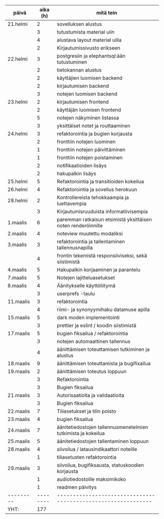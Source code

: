 | päivä     | aika (h) | mitä tein                                                     |
| --------- | -------- | ------------------------------------------------------------- |
| 21.helmi  | 2        | sovelluksen alustus                                           |
|           | 3        | tutustumista material uiin                                    |
|           | 4        | alustava layout material uilla                                |
|           | 2        | Kirjautumissivusto erikseen                                   |
| 22.helmi  | 3        | postgresiin ja elephantsql:ään tutustuminen                   |
|           | 2        | tietokannan alustus                                           |
|           | 2        | käyttäjien luomisen backend                                   |
|           | 2        | kirjautumisen backend                                         |
|           | 3        | notejen luomisen backend                                      |
| 23.helmi  | 2        | kirjautumisen frontend                                        |
|           | 2        | käyttäjän luomisen frontend                                   |
|           | 5        | notejen näkyminen listassa                                    |
|           | 3        | yksittäiset notet ja routtaaminen                             |
| 24.helmi  | 3        | refaktorointia ja bugien korjausta                            |
|           | 2        | fronttiin notejen luominen                                    |
|           | 1        | fronttiin notejen päivittäminen                               |
|           | 1        | fronttiin notejen poistaminen                                 |
|           | 2        | notifikaatioiden lisäys                                       |
|           | 2        | hakupalkin lisäys                                             |
| 25.helmi  | 5        | Refaktorointia ja transitioiden kokeilua                      |
| 26.helmi  | 4        | Refaktorointia ja sovellus herokuun                           |
| 28.helmi  | 2        | Kontrollereista tehokkaampia ja luettavempia                  |
|           | 3        | Kirjautumisruuduista informatiivisempia                       |
| 1.maalis  | 6        | paremman ratkaisun etsimistä yksittäisen noten renderöinnille |
| 2.maalis  | 4        | noteview muutettu modaliksi                                   |
| 3.maalis  | 3        | refaktorointia ja tallentaminen tallennusnapilla              |
|           | 4        | frontin tekemistä responsiiviseksi, sekä siistimistä          |
| 4.maalis  | 5        | Hakupalkin korjaaminen ja parantelu                           |
| 7.maalis  | 5        | Notejen lajitteluasetukset                                    |
| 8.maalis  | 4        | Äänitykselle käyttöliitymä                                    |
|           | 3        | userprefs -taulu                                              |
| 11.maalis | 3        | refaktorointia                                                |
|           | 4        | riimi- ja synonyymihaku datamuse apilla                       |
| 15.maalis | 5        | dark moden implementointi                                     |
|           | 3        | prettier ja eslint / koodin siistimistä                       |
| 17.maalis | 5        | bugien fiksailua / refaktorointia                             |
|           | 3        | notejen automaattinen tallennus                               |
|           | 4        | äänittämisen toteuttamisen tutkiminen ja alustus              |
| 18.maalis | 9        | äänittämisen toteuttamista ja bugifixailua                    |
| 19.maalis | 2        | äänittämisen toteutus loppuun                                 |
|           | 3        | Refaktorointia                                                |
|           | 3        | Bugien fiksailua                                              |
| 21.maalis | 3        | Autorisaatioita ja validaatioita                              |
|           | 3        | Bugien fiksailua                                              |
| 22.maalis | 7        | Tiliasetukset ja tilin poisto                                 |
| 23.maalis | 4        | bugien fiksailua                                              |
| 24.maalis | 7        | äänitetiedostojen tallennusmenetelmien tutkimista ja kokeilua |
| 25.maalis | 5        | äänitetiedostojen tallentaminen loppuun                       |
| 28.maalis | 4        | siivoilua / latausindikaattori noteille                       |
|           | 1        | tiliasetusten refaktorointia                                  |
| 29.maalis | 3        | siivoilua, bugifiksausta, statuskoodien korjausta             |
|           | 1        | audiotiedostoille maksimikoko                                 |
|           | 1        | readmen päivitys                                              |
| --------- | -------- | ------------------------------------------------------------- |
| YHT:      | 177      |                                                               |
